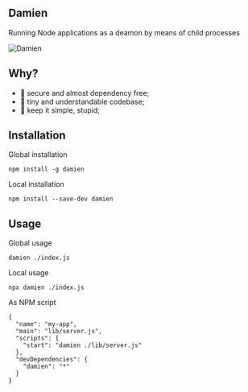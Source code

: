 Damien
---
Running Node applications as a deamon by means of child processes

![Damien](https://vignette.wikia.nocookie.net/spsot/images/a/a9/Damien_facebook_profile.png/revision/latest/scale-to-width-down/310?cb=20141118144819)

## Why?

* :closed_lock_with_key: secure and almost dependency free;
* :hatching_chick: tiny and understandable codebase;
* :kiss: keep it simple, stupid;

## Installation

Global installation

```
npm install -g damien
```

Local installation

```
npm install --save-dev damien
```

## Usage

Global usage
```
damien ./index.js
```

Local usage
```
npx damien ./index.js
```

As NPM script
```
{
  "name": "my-app",
  "main": "lib/server.js",
  "scripts": {
    "start": "damien ./lib/server.js"
  },
  "devDependencies": {
    "damien": "*"
  }
}
```
